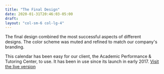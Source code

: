 ```yaml
---
title: "The Final Design"
date: 2020-01-31T20:46:03-05:00
draft: 
layout: "col-sm-6 col-lg-4"
---
```

The final design combined the most successful aspects of different designs. The color scheme was muted and refined to match our company's branding.

This calendar has been easy for our client, the Academic Performance & Tutoring Center, to use. It has been in use since its launch in early 2017. [Visit the live version](https://tutoring.dixie.edu/tutoring-schedule/)